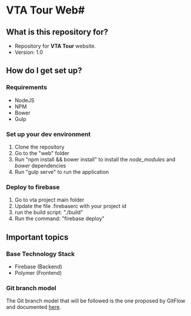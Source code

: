 # VTA Tour Web#

## What is this repository for? ##

* Repository for **VTA Tour** website.
* Version: 1.0

## How do I get set up? ##

### Requirements ###
* NodeJS
* NPM
* Bower
* Gulp

### Set up your dev environment ###
1. Clone the repository
2. Go to the "web" folder
3. Run "npm install && bower install" to install the *node_modules* and *bower* dependencies
4. Run "gulp serve" to run the application


### Deploy to firebase ###
1. Go to vta project main folder
2. Update the file .firebaserc with your project id
3. run the build script: "./build"
4. Run the command: "firebase deploy"


## Important topics ##

### Base Technology Stack ###
* Firebase (Backend)
* Polymer (Frontend)

### Git branch model ###
The Git branch model that will be followed is the one proposed by GitFlow and documented [here](http://nvie.com/posts/a-successful-git-branching-model/).
